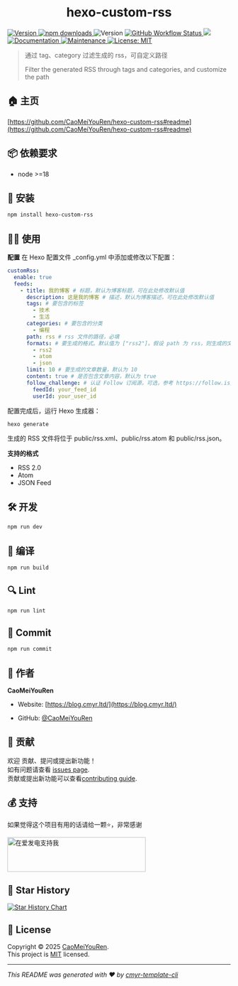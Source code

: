 <h1 align="center">hexo-custom-rss </h1>
<p>
  <a href="https://www.npmjs.com/package/hexo-custom-rss" target="_blank">
    <img alt="Version" src="https://img.shields.io/npm/v/hexo-custom-rss.svg">
  </a>
  <a href="https://www.npmjs.com/package/hexo-custom-rss" target="_blank">
    <img alt="npm downloads" src="https://img.shields.io/npm/dt/hexo-custom-rss?label=npm%20downloads&color=yellow">
  </a>
  <img alt="Version" src="https://img.shields.io/github/package-json/v/CaoMeiYouRen/hexo-custom-rss.svg" />
  <a href="https://github.com/CaoMeiYouRen/hexo-custom-rss/actions?query=workflow%3ARelease" target="_blank">
    <img alt="GitHub Workflow Status" src="https://img.shields.io/github/actions/workflow/status/CaoMeiYouRen/hexo-custom-rss/release.yml?branch=master">
  </a>
  <img src="https://img.shields.io/node/v/hexo-custom-rss" />
  <a href="https://github.com/CaoMeiYouRen/hexo-custom-rss#readme" target="_blank">
    <img alt="Documentation" src="https://img.shields.io/badge/documentation-yes-brightgreen.svg" />
  </a>
  <a href="https://github.com/CaoMeiYouRen/hexo-custom-rss/graphs/commit-activity" target="_blank">
    <img alt="Maintenance" src="https://img.shields.io/badge/Maintained%3F-yes-green.svg" />
  </a>
  <a href="https://github.com/CaoMeiYouRen/hexo-custom-rss/blob/master/LICENSE" target="_blank">
    <img alt="License: MIT" src="https://img.shields.io/github/license/CaoMeiYouRen/hexo-custom-rss?color=yellow" />
  </a>
</p>


> 通过 tag、category 过滤生成的 rss，可自定义路径
>
> Filter the generated RSS through tags and categories, and customize the path

## 🏠 主页

[https://github.com/CaoMeiYouRen/hexo-custom-rss#readme](https://github.com/CaoMeiYouRen/hexo-custom-rss#readme)


## 📦 依赖要求


- node >=18

## 🚀 安装

```sh
npm install hexo-custom-rss
```

## 👨‍💻 使用

**配置**
在 Hexo 配置文件 _config.yml 中添加或修改以下配置：

```yaml
customRss:
  enable: true
  feeds:
    - title: 我的博客 # 标题，默认为博客标题，可在此处修改默认值
      description: 这是我的博客 # 描述，默认为博客描述，可在此处修改默认值
      tags: # 要包含的标签
        - 技术
        - 生活
      categories: # 要包含的分类
        - 编程
      path: rss # rss 文件的路径，必填
      formats: # 要生成的格式。默认值为 ["rss2"]。假设 path 为 rss，则生成的文件为 public/rss.xml、public/rss.atom 和 public/rss.json
        - rss2
        - atom
        - json
      limit: 10 # 要生成的文章数量，默认为 10
      content: true # 是否包含文章内容，默认为 true
      follow_challenge: # 认证 Follow 订阅源，可选，参考 https://follow.is/ 文档
        feedId: your_feed_id
        userId: your_user_id
```

配置完成后，运行 Hexo 生成器：
```sh
hexo generate
```
生成的 RSS 文件将位于 public/rss.xml、public/rss.atom 和 public/rss.json。

**支持的格式**
- RSS 2.0
- Atom
- JSON Feed

## 🛠️ 开发

```sh
npm run dev
```

## 🔧 编译

```sh
npm run build
```

## 🔍 Lint

```sh
npm run lint
```

## 💾 Commit

```sh
npm run commit
```


## 👤 作者


**CaoMeiYouRen**

* Website: [https://blog.cmyr.ltd/](https://blog.cmyr.ltd/)

* GitHub: [@CaoMeiYouRen](https://github.com/CaoMeiYouRen)


## 🤝 贡献

欢迎 贡献、提问或提出新功能！<br />如有问题请查看 [issues page](https://github.com/CaoMeiYouRen/hexo-custom-rss/issues). <br/>贡献或提出新功能可以查看[contributing guide](https://github.com/CaoMeiYouRen/hexo-custom-rss/blob/master/CONTRIBUTING.md).

## 💰 支持

如果觉得这个项目有用的话请给一颗⭐️，非常感谢

<a href="https://afdian.com/@CaoMeiYouRen">
  <img src="https://oss.cmyr.dev/images/202306192324870.png" width="312px" height="78px" alt="在爱发电支持我">
</a>


## 🌟 Star History

[![Star History Chart](https://api.star-history.com/svg?repos=CaoMeiYouRen/hexo-custom-rss&type=Date)](https://star-history.com/#CaoMeiYouRen/hexo-custom-rss&Date)

## 📝 License

Copyright © 2025 [CaoMeiYouRen](https://github.com/CaoMeiYouRen).<br />
This project is [MIT](https://github.com/CaoMeiYouRen/hexo-custom-rss/blob/master/LICENSE) licensed.

***
_This README was generated with ❤️ by [cmyr-template-cli](https://github.com/CaoMeiYouRen/cmyr-template-cli)_
